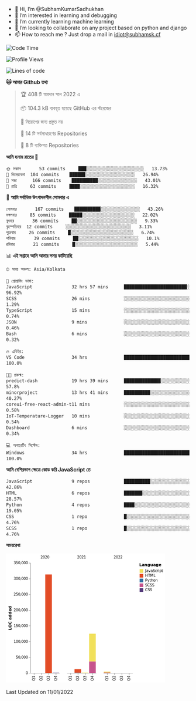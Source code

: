 - 👋 Hi, I’m @SubhamKumarSadhukhan
- 👀 I’m interested in learning and debugging
- 🌱 I’m currently learning machine learning
- 💞️ I’m looking to collaborate on any project based on python and django
- 📫 How to reach me ?
      Just drop a mail in idiot@subhamsk.cf

<!---
SubhamKumarSadhukhan/SubhamKumarSadhukhan is a ✨ special ✨ repository because its `README.md` (this file) appears on your GitHub profile.
You can click the Preview link to take a look at your changes.
--->


<!--START_SECTION:waka-->
![Code Time](http://img.shields.io/badge/Code%20Time-62%20hrs%2054%20mins-blue)

![Profile Views](http://img.shields.io/badge/%E0%A6%AA%E0%A7%8D%E0%A6%B0%E0%A7%8B%E0%A6%AB%E0%A6%BE%E0%A6%87%E0%A6%B2%20%E0%A6%A6%E0%A6%B0%E0%A7%8D%E0%A6%B6%E0%A6%A8-76-blue)

![Lines of code](https://img.shields.io/badge/%E0%A6%B9%E0%A7%8D%E0%A6%AF%E0%A6%BE%E0%A6%B2%E0%A7%8B%20%E0%A6%93%E0%A6%AF%E0%A6%BC%E0%A6%BE%E0%A6%B0%E0%A7%8D%E0%A6%B2%E0%A7%8D%E0%A6%A1%20%E0%A6%A5%E0%A7%87%E0%A6%95%E0%A7%87%20%E0%A6%86%E0%A6%AE%E0%A6%BF%20%E0%A6%B2%E0%A6%BF%E0%A6%96%E0%A7%87%E0%A6%9B%E0%A6%BF-456%20Thousand%20%E0%A6%95%E0%A7%8B%E0%A6%A1%E0%A7%87%E0%A6%B0%20%E0%A6%B2%E0%A6%BE%E0%A6%87%E0%A6%A8-blue)

**🐱 আমার Github তথ্য** 

> 🏆 408 টি অবদান সাল 2022 এ
 > 
> 📦 104.3 kB ব্যবহৃত হয়েছে GitHub এর স্টরেজের 
 > 
> 🚫 নিয়োগের জন্য প্রস্তুত নয়
 > 
> 📜 14 টি সর্বসাধারণের Repositories 
 > 
> 🔑 8 টি ব্যক্তিগত Repositories  
 > 
**আমি হলাম রাতের 🦉** 

```text
🌞 সকাল       53 commits     ███░░░░░░░░░░░░░░░░░░░░░░   13.73% 
🌆 দিনেরবেলা  104 commits    ██████░░░░░░░░░░░░░░░░░░░   26.94% 
🌃 সন্ধা      166 commits    ██████████░░░░░░░░░░░░░░░   43.01% 
🌙 রাত্রি     63 commits     ████░░░░░░░░░░░░░░░░░░░░░   16.32%

```
📅 **আমি সর্বাধিক উৎপাদনশীল সোমবার এ** 

```text
সোমবার       167 commits    ██████████░░░░░░░░░░░░░░░   43.26% 
মঙ্গলবার     85 commits     █████░░░░░░░░░░░░░░░░░░░░   22.02% 
বুধবার       36 commits     ██░░░░░░░░░░░░░░░░░░░░░░░   9.33% 
বৃহস্পতিবার  12 commits     ░░░░░░░░░░░░░░░░░░░░░░░░░   3.11% 
শুক্রবার     26 commits     █░░░░░░░░░░░░░░░░░░░░░░░░   6.74% 
শনিবার       39 commits     ██░░░░░░░░░░░░░░░░░░░░░░░   10.1% 
রবিবার       21 commits     █░░░░░░░░░░░░░░░░░░░░░░░░   5.44%

```


📊 **এই সপ্তাহে আমি আমার সময় কাটিয়েছি** 

```text
⌚︎ সময় অঞ্চল: Asia/Kolkata

💬 প্রোগ্রামিং ভাষা: 
JavaScript               32 hrs 57 mins      ████████████████████████░   96.92% 
SCSS                     26 mins             ░░░░░░░░░░░░░░░░░░░░░░░░░   1.29% 
TypeScript               15 mins             ░░░░░░░░░░░░░░░░░░░░░░░░░   0.74% 
JSON                     9 mins              ░░░░░░░░░░░░░░░░░░░░░░░░░   0.46% 
Bash                     6 mins              ░░░░░░░░░░░░░░░░░░░░░░░░░   0.32%

🔥 এডিটর: 
VS Code                  34 hrs              █████████████████████████   100.0%

🐱‍💻 প্রকল্ম: 
predict-dash             19 hrs 39 mins      ██████████████░░░░░░░░░░░   57.8% 
minorproject             13 hrs 41 mins      ██████████░░░░░░░░░░░░░░░   40.27% 
coreui-free-react-admin-t11 mins             ░░░░░░░░░░░░░░░░░░░░░░░░░   0.58% 
IoT-Temperature-Logger   10 mins             ░░░░░░░░░░░░░░░░░░░░░░░░░   0.54% 
Dashboard                6 mins              ░░░░░░░░░░░░░░░░░░░░░░░░░   0.34%

💻 অপারেটিং সিস্টেম: 
Windows                  34 hrs              █████████████████████████   100.0%

```

**আমি বেশিরভাগ ক্ষেত্রে কোড করি JavaScript তে** 

```text
JavaScript               9 repos             ██████████░░░░░░░░░░░░░░░   42.86% 
HTML                     6 repos             ███████░░░░░░░░░░░░░░░░░░   28.57% 
Python                   4 repos             ████░░░░░░░░░░░░░░░░░░░░░   19.05% 
CSS                      1 repo              █░░░░░░░░░░░░░░░░░░░░░░░░   4.76% 
SCSS                     1 repo              █░░░░░░░░░░░░░░░░░░░░░░░░   4.76%

```


**সময়রেখা**

![Chart not found](https://raw.githubusercontent.com/SubhamKumarSadhukhan/SubhamKumarSadhukhan/main/charts/bar_graph.png) 


 Last Updated on 11/01/2022
<!--END_SECTION:waka-->
